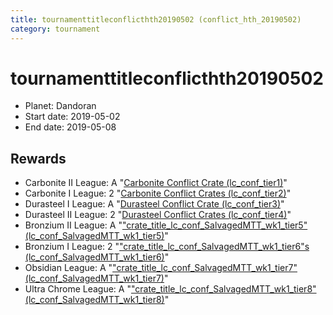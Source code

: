 ```yaml
---
title: tournamenttitleconflicthth20190502 (conflict_hth_20190502)
category: tournament
---
```

# tournamenttitleconflicthth20190502

  * Planet: Dandoran
  * Start date: 2019-05-02
  * End date: 2019-05-08

## Rewards

  * Carbonite II League: A "[Carbonite Conflict Crate (lc_conf_tier1)](lc_conf_tier1.html)"
  * Carbonite I League: 2 "[Carbonite Conflict Crates (lc_conf_tier2)](lc_conf_tier2.html)"
  * Durasteel I League: A "[Durasteel Conflict Crate (lc_conf_tier3)](lc_conf_tier3.html)"
  * Durasteel II League: 2 "[Durasteel Conflict Crates (lc_conf_tier4)](lc_conf_tier4.html)"
  * Bronzium II League: A "["crate_title_lc_conf_SalvagedMTT_wk1_tier5" (lc_conf_SalvagedMTT_wk1_tier5)](lc_conf_SalvagedMTT_wk1_tier5.html)"
  * Bronzium I League: 2 "["crate_title_lc_conf_SalvagedMTT_wk1_tier6"s (lc_conf_SalvagedMTT_wk1_tier6)](lc_conf_SalvagedMTT_wk1_tier6.html)"
  * Obsidian League: A "["crate_title_lc_conf_SalvagedMTT_wk1_tier7" (lc_conf_SalvagedMTT_wk1_tier7)](lc_conf_SalvagedMTT_wk1_tier7.html)"
  * Ultra Chrome League: A "["crate_title_lc_conf_SalvagedMTT_wk1_tier8" (lc_conf_SalvagedMTT_wk1_tier8)](lc_conf_SalvagedMTT_wk1_tier8.html)"
